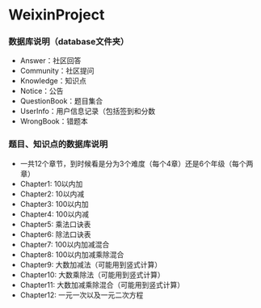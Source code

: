 # WeixinProject
### 数据库说明（database文件夹）
* Answer：社区回答
* Community：社区提问
* Knowledge：知识点
* Notice：公告
* QuestionBook：题目集合
* UserInfo：用户信息记录（包括签到和分数
* WrongBook：错题本

### 题目、知识点的数据库说明
* 一共12个章节，到时候看是分为3个难度（每个4章）还是6个年级（每个两章）
* Chapter1: 10以内加
* Chapter2: 10以内减
* Chapter3: 100以内加
* Chapter4: 100以内减
* Chapter5: 乘法口诀表
* Chapter6: 除法口诀表
* Chapter7: 100以内加减混合
* Chapter8: 100以内加减乘除混合
* Chapter9: 大数加减法（可能用到竖式计算）
* Chapter10: 大数乘除法（可能用到竖式计算）
* Chapter11: 大数加减乘除混合（可能用到竖式计算）
* Chapter12: 一元一次以及一元二次方程